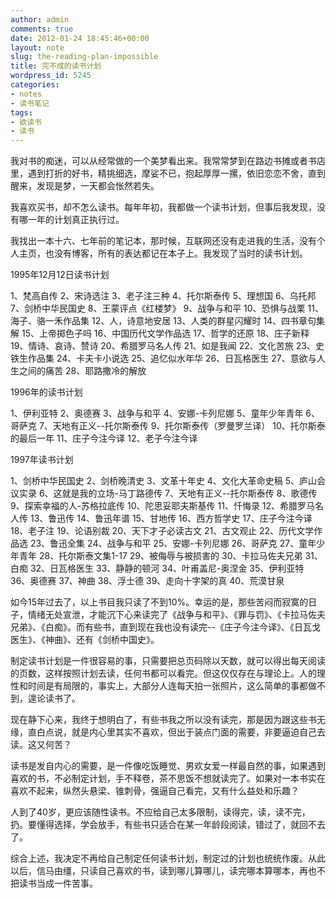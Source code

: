 ```yaml
---
author: admin
comments: true
date: 2012-01-24 18:45:46+00:00
layout: note
slug: the-reading-plan-impossible
title: 完不成的读书计划
wordpress_id: 5245
categories:
- notes
- 读书笔记
tags:
- 欲读书
- 读书
---
```


我对书的痴迷，可以从经常做的一个美梦看出来。我常常梦到在路边书摊或者书店里，遇到打折的好书，精挑细选，摩娑不已，抱起厚厚一摞，依旧恋恋不舍，直到醒来，发现是梦，一天都会怅然若失。

我喜欢买书，却不怎么读书。每年年初，我都做一个读书计划，但事后我发现，没有哪一年的计划真正执行过。

我找出一本十六、七年前的笔记本，那时候，互联网还没有走进我的生活，没有个人主页，也没有博客，所有的表达都记在本子上。我发现了当时的读书计划。

1995年12月12日读书计划

1、梵高自传
2、宋诗选注
3、老子注三种
4、托尔斯泰传
5、理想国
6、乌托邦
7、剑桥中华民国史
8、王蒙评点《红楼梦》
9、战争与和平
10、恐惧与战栗
11、海子、骆一禾作品集
12、人，诗意地安居
13、人类的群星闪耀时
14、四书章句集解
15、上帝掷色子吗
16、中国历代文学作品选
17、哲学的还原
18、庄子新释
19、情诗、哀诗、赞诗
20、希腊罗马名人传
21、如是我闻
22、文化苦旅
23、史铁生作品集
24、卡夫卡小说选
25、追忆似水年华
26、日瓦格医生
27、意欲与人生之间的痛苦
28、耶路撒冷的解放

1996年的读书计划

1、伊利亚特
2、奥德赛
3、战争与和平
4、安娜-卡列尼娜
5、童年少年青年
6、哥萨克
7、天地有正义--托尔斯泰传
9、托尔斯泰传（罗曼罗兰译）
10、托尔斯泰的最后一年
11、庄子今注今译
12、老子今注今译

1997年读书计划

1、剑桥中华民国史
2、剑桥晚清史
3、文革十年史
4、文化大革命史稿
5、庐山会议实录
6、这就是我的立场-马丁路德传
7、天地有正义--托尔斯泰传
8、歌德传
9、探索幸福的人-苏格拉底传
10、陀思妥耶夫斯基传
11、忏悔录
12、希腊罗马名人传
13、鲁迅传
14、鲁迅年谱
15、甘地传
16、西方哲学史
17、庄子今注今译
18、老子注
19、论语别裁
20、天下才子必读古文
21、古文观止
22、历代文学作品选
23、鲁迅全集
24、战争与和平
25、安娜-卡列尼娜
26、哥萨克
27、童年少年青年
28、托尔斯泰文集1-17
29、被侮辱与被损害的
30、卡拉马佐夫兄弟
31、白痴
32、日瓦格医生
33、静静的顿河
34、叶甫盖尼-奥涅金
35、伊利亚特
36、奥德赛
37、神曲
38、浮士德
39、走向十字架的真
40、荒漠甘泉

如今15年过去了，以上书目我只读了不到10%。幸运的是，那些苦闷而寂寞的日子，情绪无处宣泄，才能沉下心来读完了《战争与和平》、《罪与罚》、《卡拉马佐夫兄弟》、《白痴》。而有些书，直到现在我也没有读完--《庄子今注今译》、《日瓦戈医生》、《神曲》、还有《剑桥中国史》。

制定读书计划是一件很容易的事，只需要把总页码除以天数，就可以得出每天阅读的页数，这样按照计划去读，任何书都可以看完。但这仅仅存在与理论上。人的理性和时间是有局限的，事实上，大部分人连每天拍一张照片，这么简单的事都做不到，遑论读书了。

现在静下心来，我终于想明白了，有些书我之所以没有读完，那是因为跟这些书无缘，直白点说，就是内心里其实不喜欢，但出于装点门面的需要，非要逼迫自己去读。这又何苦？

读书是发自内心的需要，是一件像吃饭睡觉、男欢女爱一样最自然的事，如果遇到喜欢的书，不必制定计划，手不释卷，茶不思饭不想就读完了。如果对一本书实在喜欢不起来，纵然头悬梁、锥刺骨，强逼自己看完，又有什么益处和乐趣？

人到了40岁，更应该随性读书。不应给自己太多限制，读得完，读，读不完，扔。要懂得选择，学会放手，有些书只适合在某一年龄段阅读，错过了，就回不去了。

综合上述，我决定不再给自己制定任何读书计划，制定过的计划也统统作废。从此以后，信马由缰，只读自己喜欢的书，读到哪儿算哪儿，读完哪本算哪本，再也不把读书当成一件苦事。
